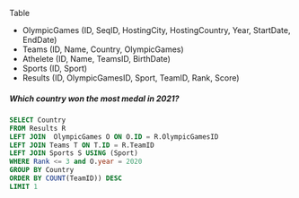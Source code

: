 Table
- OlympicGames (ID, SeqID, HostingCity, HostingCountry, Year, StartDate, EndDate)
- Teams (ID, Name, Country, OlympicGames)
- Athelete (ID, Name, TeamsID, BirthDate)
- Sports (ID, Sport)
- Results (ID, OlympicGamesID, Sport, TeamID, Rank, Score)

##### Which country won the most medal in 2021?

```sql
SELECT Country
FROM Results R
LEFT JOIN  OlympicGames O ON O.ID = R.OlympicGamesID
LEFT JOIN Teams T ON T.ID = R.TeamID
LEFT JOIN Sports S USING (Sport)
WHERE Rank <= 3 and O.year = 2020
GROUP BY Country
ORDER BY COUNT(TeamID)) DESC
LIMIT 1
```




